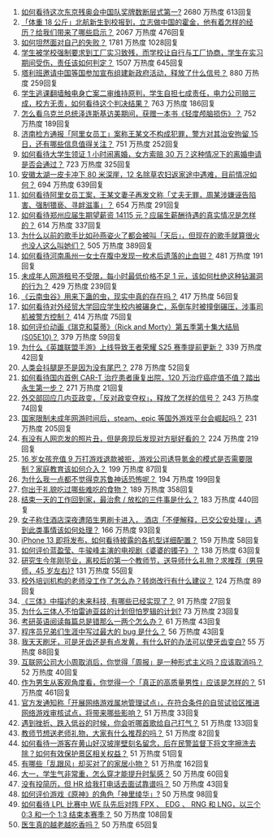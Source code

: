 1. [如何看待这次东京残奥会中国队奖牌数断层式第一?](https://www.zhihu.com/question/484802427) 2680 万热度 613回复
1. [「体重 18 公斤」北航新生到校报到，立志做中国的霍金，他有着怎样的经历？给我们带来了哪些启示？](https://www.zhihu.com/question/484926831) 2067 万热度 476回复
1. [如何坦然面对自己的失败？](https://www.zhihu.com/question/37555333) 1781 万热度 1028回复
1. [学生被学校强制要求到工厂实习致残，而学校让自行与工厂协商，学生在实习期间受伤，责任该如何判定？](https://www.zhihu.com/question/484969513) 1507 万热度 645回复
1. [塔利班邀请中国等国参加宣布组建新政府活动，释放了什么信号？](https://www.zhihu.com/question/485059799) 880 万热度 259回复
1. [学生逃课翻墙触电身亡案二审维持原判，学生自担七成责任，电力公司赔三成，校方无责，如何看待这个判决结果？](https://www.zhihu.com/question/484395197) 763 万热度 186回复
1. [怎么看乌克兰总统泽连斯基访美期间，获赠一本书《轻度颅脑损伤》？](https://www.zhihu.com/question/484652375) 752 万热度 189回复
1. [济南检方通报「阿里女员工」案称王某文不构成犯罪，警方对其治安拘留 15 日，还有哪些信息值得关注？](https://www.zhihu.com/question/485168374) 751 万热度 252回复
1. [如何看待大学生领证 1 小时闹离婚，女方索赔 30 万？这种情况下的离婚申请是否会通过？](https://www.zhihu.com/question/485030666) 723 万热度 325回复
1. [安徽太湖一皮卡冲下 80 米深崖，12 名除草农妇返家途中遇难，目前情况如何？](https://www.zhihu.com/question/484934850) 694 万热度 639回复
1. [如何看待阿里女员工案，王某文妻子再发文称「丈夫无罪，周某涉嫌诬告陷害、强制猥亵、寻衅滋事」？](https://www.zhihu.com/question/484896081) 654 万热度 291回复
1. [如何看待郑州应届生期望薪资 14115 元？应届生薪酬待遇的真实情况是怎样的？](https://www.zhihu.com/question/485043678) 614 万热度 337回复
1. [为什么以前的歌手比如孙燕姿火了都会被叫「天后」，但现在的歌手就算很火也没人这么叫她们？](https://www.zhihu.com/question/484770666) 505 万热度 389回复
1. [如何看待河南禹州一女士在腹中发现一枚术后遗落的止血钳？](https://www.zhihu.com/question/484449309) 481 万热度 191回复
1. [未成年人网游租号不受限，每小时最低价格不足 1 元，该如何杜绝这种钻漏洞的行为？](https://www.zhihu.com/question/484993966) 429 万热度 239回复
1. [《云南虫谷》用来下蛊的虫，现实中真的存在吗？](https://www.zhihu.com/question/484859790) 417 万热度 56回复
1. [如何看待对外经贸大学回应学生校内被碾身亡，系倒车时被撞倒碾压，涉事司机被警方控制？](https://www.zhihu.com/question/484995098) 414 万热度 75回复
1. [如何评价动画《瑞克和莫蒂》（Rick and Morty）第五季第十集大结局 (S05E10)？](https://www.zhihu.com/question/485043859) 379 万热度 59回复
1. [为什么《英雄联盟手游》上线导致王者荣耀 S25 赛季提前更新？](https://www.zhihu.com/question/484885439) 339 万热度 42回复
1. [人类会抖腿是不是因为没有尾巴？](https://www.zhihu.com/question/483987983) 278 万热度 52回复
1. [如何看待国内首例 CAR-T 治疗患者康复出院，120 万治疗癌症值不值？踏出永生第一步？](https://www.zhihu.com/question/484968084) 271 万热度 21回复
1. [外交部回应几内亚政变，「反对政变夺权」，释放了怎样的信号？](https://www.zhihu.com/question/485088308) 243 万热度 74回复
1. [国家限制未成年网游时间后，steam、epic 等国外游戏平台会崛起吗？](https://www.zhihu.com/question/483864191) 231 万热度 205回复
1. [有没有人网恋发的照片丑，但是奔现后发现对方挺好看的？](https://www.zhihu.com/question/266750825) 224 万热度 219回复
1. [16 岁女孩充值 9 万打游戏退款被拒，游戏公司诱导氪金的模式是否需要限制？家庭教育该如何介入？](https://www.zhihu.com/question/484454580) 199 万热度 87回复
1. [为什么我一点都不觉得克苏鲁神话恐怖呢？](https://www.zhihu.com/question/427205970) 194 万热度 199回复
1. [你出于礼貌吃过哪些难吃的食物？](https://www.zhihu.com/question/475503789) 189 万热度 358回复
1. [结束一天的工作回到家，最治愈 / 放松的三件事是什么？](https://www.zhihu.com/question/484996813) 183 万热度 440回复
1. [女子称住酒店深夜遭陌生男刷卡进入， 酒店「不便解释，已交公安处理」，遇到此类事情该如何处理？](https://www.zhihu.com/question/485012302) 166 万热度 93回复
1. [iPhone 13 即将发布，如何看待披露的各机型详细配置？](https://www.zhihu.com/question/484389011) 159 万热度 58回复
1. [如何评价蓝盈莹、牛骏峰主演的电视剧《婆婆的镯子》？](https://www.zhihu.com/question/481829353) 138 万热度 63回复
1. [研究生今年刚毕业，离校后的第一个教师节，送导师什么礼物？求推荐（男导师，45 岁左右)?](https://www.zhihu.com/question/484344564) 131 万热度 55回复
1. [校外培训机构的老师没工作了怎么办？转岗改行有什么建议？](https://www.zhihu.com/question/480587878) 124 万热度 89回复
1. [《三体》中描述的未来科技, 有哪些已经实现了？](https://www.zhihu.com/question/484038327) 91 万热度 27回复
1. [为什么三体人不怕雷迪亚兹的计划但怕罗辑的计划?](https://www.zhihu.com/question/481655813) 73 万热度 23回复
1. [考研英语阅读每篇总是错那么一两个怎么办？](https://www.zhihu.com/question/387056133) 61 万热度 43回复
1. [程序员兄弟们生涯中写过最大的 bug 是什么？](https://www.zhihu.com/question/482967292) 56 万热度 43回复
1. [我天天刷牙，可是牙齿还是有点发黄，有什么好的办法可以使牙齿变白?](https://www.zhihu.com/question/21107191) 55 万热度 88回复
1. [互联网公司大小周取消后，你觉得「周报」是一种形式主义吗？应该取消吗？](https://www.zhihu.com/question/484341370) 52 万热度 40回复
1. [作为男生从客观角度看，你觉得一个「真正的高质量男性」应该是怎样的？](https://www.zhihu.com/question/484513695) 51 万热度 461回复
1. [官方发通知称「开展网络游戏属地管理试点」，在符合条件的自贸试验区推进网络游戏审核试点，将带来哪些影响？](https://www.zhihu.com/question/484429681) 51 万热度 33回复
1. [遇到挫折、跌入低谷的时候，你会听哪首歌给自己打气？](https://www.zhihu.com/question/484529085) 51 万热度 133回复
1. [教师节想送老师礼物，大家有什么推荐的吗？](https://www.zhihu.com/question/479696765) 51 万热度 82回复
1. [如何看待一游客在黄山好汉坡崖壁刻名留念，后在民警监督下将文字擦洗去除？如何有效保护景区相关权益？](https://www.zhihu.com/question/484553585) 51 万热度 51回复
1. [​有哪些「乱跟风」却买对了的家居小物？](https://www.zhihu.com/question/440729078) 51 万热度 162回复
1. [大一，学生气非常重，怎么穿才能提升时髦感？](https://www.zhihu.com/question/483571863) 50 万热度 60回复
1. [没有投简历，但 HR 给我打电话去面试靠谱吗？](https://www.zhihu.com/question/478742764) 50 万热度 43回复
1. [如何评价游戏《原神》的角色「神里绫华」?](https://www.zhihu.com/question/460066364) 50 万热度 98回复
1. [如何看待 LPL 比赛中 WE 队先后对阵 FPX 、 EDG 、 RNG 和 LNG，以三个 0:3 和一个 1:3 结束本赛季？](https://www.zhihu.com/question/484924801) 50 万热度 108回复
1. [医生真的越老越吃香吗？](https://www.zhihu.com/question/65983727) 50 万热度 65回复